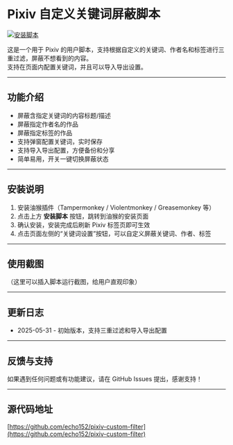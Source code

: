 # Pixiv 自定义关键词屏蔽脚本

[![安装脚本](https://img.shields.io/badge/Install-UserScript-brightgreen)](https://raw.githubusercontent.com/echo152/pixiv-custom-filter/main/pixiv-custom-filter.user.js)

这是一个用于 Pixiv 的用户脚本，支持根据自定义的关键词、作者名和标签进行三重过滤，屏蔽不想看到的内容。  
支持在页面内配置关键词，并且可以导入导出设置。

---

## 功能介绍

- 屏蔽含指定关键词的内容标题/描述
- 屏蔽指定作者名的作品
- 屏蔽指定标签的作品
- 支持弹窗配置关键词，实时保存
- 支持导入导出配置，方便备份和分享
- 简单易用，开关一键切换屏蔽状态

---

## 安装说明

1. 安装油猴插件（Tampermonkey / Violentmonkey / Greasemonkey 等）
2. 点击上方 **安装脚本** 按钮，跳转到油猴的安装页面
3. 确认安装，安装完成后刷新 Pixiv 标签页即可生效
4. 点击页面左侧的“关键词设置”按钮，可以自定义屏蔽关键词、作者、标签

---

## 使用截图

（这里可以插入脚本运行截图，给用户直观印象）

---

## 更新日志

- 2025-05-31 - 初始版本，支持三重过滤和导入导出配置

---

## 反馈与支持

如果遇到任何问题或有功能建议，请在 GitHub Issues 提出，感谢支持！

---

## 源代码地址

[https://github.com/echo152/pixiv-custom-filter](https://github.com/echo152/pixiv-custom-filter)

